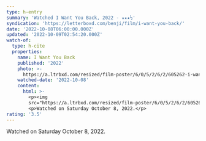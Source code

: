 ```yaml
---
type: h-entry
summary: 'Watched I Want You Back, 2022 - ★★★½'
syndication: 'https://letterboxd.com/benji/film/i-want-you-back/'
date: '2022-10-08T06:00:00.000Z'
updated: '2022-10-09T02:54:20.000Z'
watch-of:
  type: h-cite
  properties:
    name: I Want You Back
    published: '2022'
    photo: >-
      https://a.ltrbxd.com/resized/film-poster/6/0/5/2/6/2/605262-i-want-you-back-0-600-0-900-crop.jpg?v=a80ad7f02b
    watched-date: '2022-10-08'
    content:
      html: >-
        <p><img
        src="https://a.ltrbxd.com/resized/film-poster/6/0/5/2/6/2/605262-i-want-you-back-0-600-0-900-crop.jpg?v=a80ad7f02b"/></p>
        <p>Watched on Saturday October 8, 2022.</p>
rating: '3.5'
---
```

Watched on Saturday October 8, 2022.
